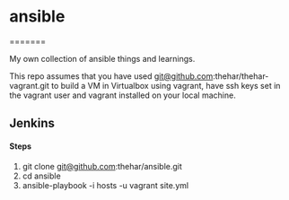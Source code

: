 # ansible
=======

My own collection of ansible things and learnings.

This repo assumes that you have used git@github.com:thehar/thehar-vagrant.git to build a VM in Virtualbox using vagrant, have ssh keys set in the vagrant user and vagrant installed on your local machine.

## Jenkins

#### Steps
1. git clone git@github.com:thehar/ansible.git
2. cd ansible
3. ansible-playbook -i hosts -u vagrant site.yml